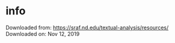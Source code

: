 # info
Downloaded from: https://sraf.nd.edu/textual-analysis/resources/
Downloaded on: Nov 12, 2019
